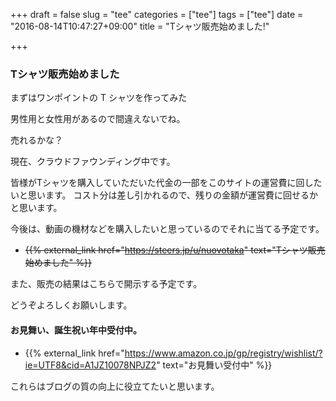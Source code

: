 +++
draft = false
slug = "tee"
categories = ["tee"]
tags = ["tee"]
date = "2016-08-14T10:47:27+09:00"
title = "Tシャツ販売始めました!"

+++

### Tシャツ販売始めました
まずはワンポイントの T シャツを作ってみた

男性用と女性用があるので間違えないでね。

売れるかな？

現在、クラウドファウンディング中です。

皆様がTシャツを購入していただいた代金の一部をこのサイトの運営費に回したいと思います。
コスト分は差し引かれるので、残りの金額が運営費に回せるかと思います。

今後は、動画の機材などを購入したいと思っているのでそれに当てる予定です。

+ ~~{{% external_link href="https://steers.jp/u/nuovotaka" text="Tシャツ販売始めました" %}}~~

また、販売の結果はこちらで開示する予定です。

どうぞよろしくお願いします。

#### お見舞い、誕生祝い年中受付中。

+ {{% external_link href="https://www.amazon.co.jp/gp/registry/wishlist/?ie=UTF8&cid=A1JZ10078NPJZ2" text="お見舞い受付中" %}}

これらはブログの質の向上に役立てたいと思います。
